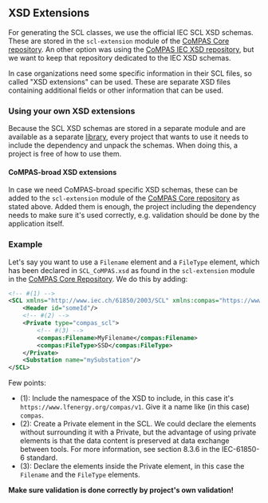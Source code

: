 <!--
SPDX-FileCopyrightText: 2021 Alliander N.V.

SPDX-License-Identifier: CC-BY-4.0
-->

## XSD Extensions
For generating the SCL classes, we use the official IEC SCL XSD schemas. These are stored in the `scl-extension` module of the [CoMPAS Core repository](https://github.com/com-pas/compas-core). An other option was using the [CoMPAS IEC XSD repository](https://github.com/com-pas/compas-scl-xsd), but we want to keep that repository dedicated to the IEC XSD schemas.

In case organizations need some specific information in their SCL files, so called "XSD extensions" can be used. These are separate XSD files containing additional fields or other information that can be used.

### Using your own XSD extensions
Because the SCL XSD schemas are stored in a separate module and are available as a separate [library](https://github.com/com-pas/compas-core/packages/850927), every project that wants to use it needs to include the dependency and unpack the schemas. When doing this, a project is free of how to use them.

#### CoMPAS-broad XSD extensions
In case we need CoMPAS-broad specific XSD schemas, these can be added to the `scl-extension` module of the [CoMPAS Core repository](https://github.com/com-pas/compas-core) as stated above. Added them is enough, the project including the dependency needs to make sure it's used correctly, e.g. validation should be done by the application itself.

### Example
Let's say you want to use a `Filename` element and a `FileType` element, which has been declared in `SCL_CoMPAS.xsd` as found in the `scl-extension` module in the [CoMPAS Core Repository](https://github.com/com-pas/compas-core). We do this by adding:

```xml
<!-- #(1) -->
<SCL xmlns="http://www.iec.ch/61850/2003/SCL" xmlns:compas="https://www.lfenergy.org/compas/v1">
	<Header id="someId"/>
	<!-- #(2) -->
 	<Private type="compas_scl">
		<!-- #(3) -->
	 	<compas:Filename>MyFilename</compas:Filename>
	 	<compas:FileType>SSD</compas:FileType>
	</Private>
	<Substation name="mySubstation"/>
</SCL>
```

Few points:
- (1): Include the namespace of the XSD to include, in this case it's `https://www.lfenergy.org/compas/v1`. Give it a name like (in this case) `compas`.
- (2): Create a Private element in the SCL. We could declare the elements without surrounding it with a Private, but the advantage of using private elements is that the data content is preserved at data exchange between tools. For more information, see section 8.3.6 in the IEC-61850-6 standard.
- (3): Declare the elements inside the Private element, in this case the `Filename` and the `FileType` elements.

**Make sure validation is done correctly by project's own validation!**
